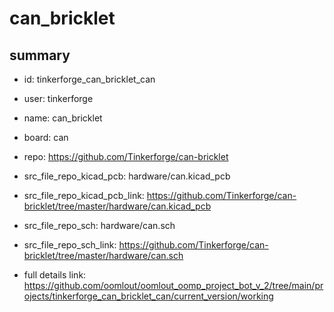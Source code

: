# can_bricklet
 
## summary 
* id: tinkerforge_can_bricklet_can
* user: tinkerforge
* name: can_bricklet
* board: can
* repo: https://github.com/Tinkerforge/can-bricklet
* src_file_repo_kicad_pcb: hardware/can.kicad_pcb
* src_file_repo_kicad_pcb_link: https://github.com/Tinkerforge/can-bricklet/tree/master/hardware/can.kicad_pcb


* src_file_repo_sch: hardware/can.sch
* src_file_repo_sch_link: https://github.com/Tinkerforge/can-bricklet/tree/master/hardware/can.sch
* full details link: https://github.com/oomlout/oomlout_oomp_project_bot_v_2/tree/main/projects/tinkerforge_can_bricklet_can/current_version/working  








